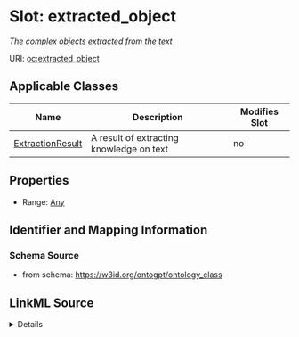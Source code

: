 

# Slot: extracted_object


_The complex objects extracted from the text_



URI: [oc:extracted_object](http://w3id.org/ontogpt/ontology-class-templateextracted_object)



<!-- no inheritance hierarchy -->





## Applicable Classes

| Name | Description | Modifies Slot |
| --- | --- | --- |
| [ExtractionResult](ExtractionResult.md) | A result of extracting knowledge on text |  no  |







## Properties

* Range: [Any](Any.md)





## Identifier and Mapping Information







### Schema Source


* from schema: https://w3id.org/ontogpt/ontology_class




## LinkML Source

<details>
```yaml
name: extracted_object
description: The complex objects extracted from the text
from_schema: https://w3id.org/ontogpt/ontology_class
rank: 1000
alias: extracted_object
owner: ExtractionResult
domain_of:
- ExtractionResult
range: Any
inlined: true

```
</details>